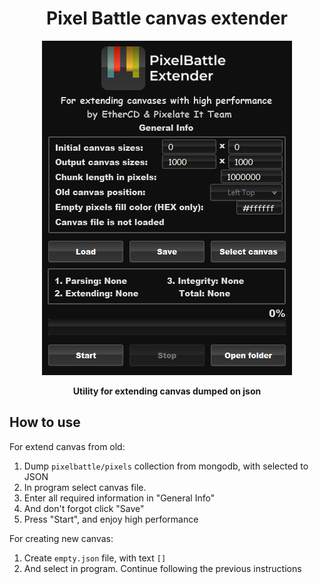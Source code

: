 <div align="center">

<h1> Pixel Battle canvas extender </h1>

<img src="/docs/images/screenshot.png" alt="Total 2751.01 seconds for this version"/>

<b>Utility for extending canvas dumped on json</b>

</div>

## How to use

For extend canvas from old:

1. Dump `pixelbattle/pixels` collection from mongodb, with selected to JSON
2. In program select canvas file.
3. Enter all required information in "General Info"
4. And don't forgot click "Save"
5. Press "Start", and enjoy high performance

For creating new canvas:

1. Create `empty.json` file, with text `[]`
2. And select in program. Continue following the previous instructions
